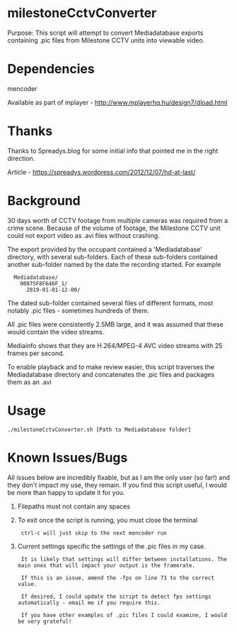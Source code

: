 # milestoneCctvConverter
Purpose: This script will attempt to convert Mediadatabase exports containing .pic files from Milestone CCTV units into viewable video.

# Dependencies #########################################################################################################
mencoder

Available as part of mplayer - http://www.mplayerhq.hu/design7/dload.html

# Thanks ###############################################################################################################
Thanks to Spreadys.blog for some initial info that pointed me in the right direction. 

Article - https://spreadys.wordpress.com/2012/12/07/hd-at-last/

# Background ###########################################################################################################
30 days worth of CCTV footage from multiple cameras was required from a crime scene. Because of the volume of footage, the Milestone CCTV unit could not export video as .avi files without crashing. 

The export provided by the occupant contained a 'Mediadatabase' directory, with several sub-folders. Each of these sub-folders contained another sub-folder named by the date the recording started. For example

	  Mediadatabase/
		00075F8F646F_1/
		  2019-01-01-12-00/

The dated sub-folder contained several files of different formats, most notably .pic files - sometimes hundreds of them.

All .pic files were consistently 2.5MB large, and it was assumed that these would contain the video streams.

Mediainfo shows that they are H.264/MPEG-4 AVC video streams with 25 frames per second. 

To enable playback and to make review easier, this script traverses the Mediadatabase directory and concatenates the .pic files and packages them as an .avi

# Usage ##############################################################################################################
	./milestoneCctvConverter.sh [Path to Mediadatabase folder]

# Known Issues/Bugs #################################################################################################
All issues below are incredibly fixable, but as I am the only user (so far!) and they don't impact my use, they remain.
If you find this script useful, I would be more than happy to update it for you. 

1. Filepaths must not contain any spaces

2. To exit once the script is running, you must close the terminal

		ctrl-c will just skip to the next mencoder run
	
3. Current settings specific the settings of the .pic files in my case.

		It is likely that settings will differ between installations. The main ones that will impact your output is the framerate.

		If this is an issue, amend the -fps on line 73 to the correct value.

		If desired, I could update the script to detect fps settings automatically - email me if you require this.

		If you have other examples of .pic files I could examine, I would be very grateful!
		
